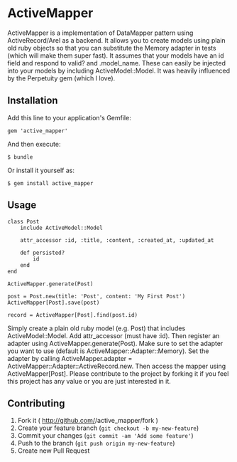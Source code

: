 # ActiveMapper

ActiveMapper is a implementation of DataMapper pattern using ActiveRecord/Arel as a backend. It allows you to create models using plain old ruby objects so that you can substitute the Memory adapter in tests (which will make them super fast). It assumes that your models have an id field and respond to valid? and .model_name. These can easily be injected into your models by including ActiveModel::Model. It was heavily influenced by the Perpetuity gem (which I love).

## Installation

Add this line to your application's Gemfile:

    gem 'active_mapper'

And then execute:

    $ bundle

Or install it yourself as:

    $ gem install active_mapper

## Usage

    class Post
        include ActiveModel::Model
        
        attr_accessor :id, :title, :content, :created_at, :updated_at
        
        def persisted?
            id
        end
    end
    
    ActiveMapper.generate(Post)
    
    post = Post.new(title: 'Post', content: 'My First Post')
    ActiveMapper[Post].save(post)
    
    record = ActiveMapper[Post].find(post.id)

Simply create a plain old ruby model (e.g. Post) that includes ActiveModel::Model. Add attr_accessor (must have :id). Then register an adapter using ActiveMapper.generate(Post). Make sure to set the adapter you want to use (default is ActiveMapper::Adapter::Memory). Set the adapter by calling ActiveMapper.adapter = ActiveMapper::Adapter::ActiveRecord.new. Then access the mapper using ActiveMapper[Post]. Please contribute to the project by forking it if you feel this project has any value or you are just interested in it.

## Contributing

1. Fork it ( http://github.com/<my-github-username>/active_mapper/fork )
2. Create your feature branch (`git checkout -b my-new-feature`)
3. Commit your changes (`git commit -am 'Add some feature'`)
4. Push to the branch (`git push origin my-new-feature`)
5. Create new Pull Request
